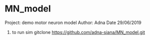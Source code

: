 # MN_model
Project: demo motor neuron model 
Author: Adna
Date 29/06/2019

1. to run sim gitclone https://github.com/adna-siana/MN_model.git 

